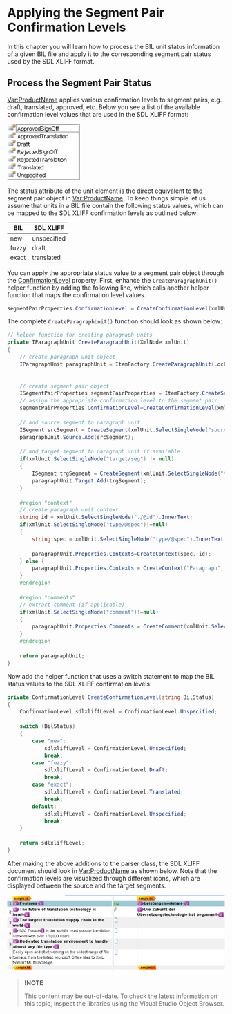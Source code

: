 Applying the Segment Pair Confirmation Levels
==

In this chapter you will learn how to process the BIL unit status information of a given BIL file and apply it to the corresponding segment pair status used by the SDL XLIFF format.

Process the Segment Pair Status
--

<Var:ProductName> applies various confirmation levels to segment pairs, e.g. draft, translated, approved, etc. Below you see a list of the available confirmation level values that are used in the SDL XLIFF format:

![ConfirmationLevelList](images/ConfirmationLevelList.jpg)

The status attribute of the unit element is the direct equivalent to the segment pair object in <Var:ProductName>. To keep things simple let us assume that units in a BIL file contain the following status values, which can be mapped to the SDL XLIFF confirmation levels as outlined below:

|BIL          | SDL XLIFF   |
| ----------- | ----------- |
| new         | unspecified |
| fuzzy       | draft       |
| exact	      | translated  |


You can apply the appropriate status value to a segment pair object through the [ConfirmationLevel](../../api/filetypesupport/Sdl.FileTypeSupport.Framework.NativeApi.ISegmentPairProperties.yml#Sdl_FileTypeSupport_Framework_NativeApi_ISegmentPairProperties_ConfirmationLevel) property. First, enhance the ```CreateParagraphUnit()``` helper function by adding the following line, which calls another helper function that maps the confirmation level values.

```cs
segmentPairProperties.ConfirmationLevel = CreateConfirmationLevel(xmlUnit.Attributes["status"].Value);
```

The complete ```CreateParagraphUnit()``` function should look as shown below:

```cs
// helper function for creating paragraph units
private IParagraphUnit CreateParagraphUnit(XmlNode xmlUnit)
{
    // create paragraph unit object
    IParagraphUnit paragraphUnit = ItemFactory.CreateParagraphUnit(LockTypeFlags.Unlocked);


    // create segment pair object
    ISegmentPairProperties segmentPairProperties = ItemFactory.CreateSegmentPairProperties();  
    // assign the appropriate confirmation level to the segment pair            
    segmentPairProperties.ConfirmationLevel=CreateConfirmationLevel(xmlUnit.Attributes["status"].Value);

    // add source segment to paragraph unit
    ISegment srcSegment = CreateSegment(xmlUnit.SelectSingleNode("source/seg"), segmentPairProperties);            
    paragraphUnit.Source.Add(srcSegment);

    // add target segment to paragraph unit if available
    if(xmlUnit.SelectSingleNode("target/seg") != null)            
    {
        ISegment trgSegment = CreateSegment(xmlUnit.SelectSingleNode("target/seg"), segmentPairProperties);
        paragraphUnit.Target.Add(trgSegment);
    }

    #region "context"
    // create paragraph unit context
    string id = xmlUnit.SelectSingleNode("./@id").InnerText;
    if(xmlUnit.SelectSingleNode("type/@spec")!=null)
    {
        string spec = xmlUnit.SelectSingleNode("type/@spec").InnerText;

        paragraphUnit.Properties.Contexts=CreateContext(spec, id);
    } else {
        paragraphUnit.Properties.Contexts = CreateContext("Paragraph", id);
    }
    #endregion

    #region "comments"
    // extract comment (if applicable)
    if(xmlUnit.SelectSingleNode("comment")!=null)
    {
        paragraphUnit.Properties.Comments = CreateComment(xmlUnit.SelectSingleNode("comment").InnerText);
    }
    #endregion

    return paragraphUnit;
}
```

Now add the helper function that uses a switch statement to map the BIL status values to the SDL XLIFF confirmation levels:

```cs
private ConfirmationLevel CreateConfirmationLevel(string BilStatus)
{
    ConfirmationLevel sdlxliffLevel = ConfirmationLevel.Unspecified;

    switch (BilStatus)
    {
        case "new":
            sdlxliffLevel = ConfirmationLevel.Unspecified;
            break;
        case "fuzzy":
            sdlxliffLevel = ConfirmationLevel.Draft;
            break;
        case "exact":
            sdlxliffLevel = ConfirmationLevel.Translated;
            break;
        default:
            sdlxliffLevel = ConfirmationLevel.Unspecified;
            break;
    }

    return sdlxliffLevel;
}
```
After making the above additions to the parser class, the SDL XLIFF document should look in <Var:ProductName> as shown below. Note that the confirmation levels are visualized through different icons, which are displayed between the source and the target segments.

![ConfirmationLevels](images/ConfirmationLevels.jpg)

>**!NOTE**
>
> This content may be out-of-date. To check the latest information on this topic, inspect the libraries using the Visual Studio Object Browser.